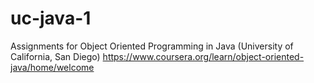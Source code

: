 # uc-java-1
Assignments for Object Oriented Programming in Java 
(University of California, San Diego)
https://www.coursera.org/learn/object-oriented-java/home/welcome

